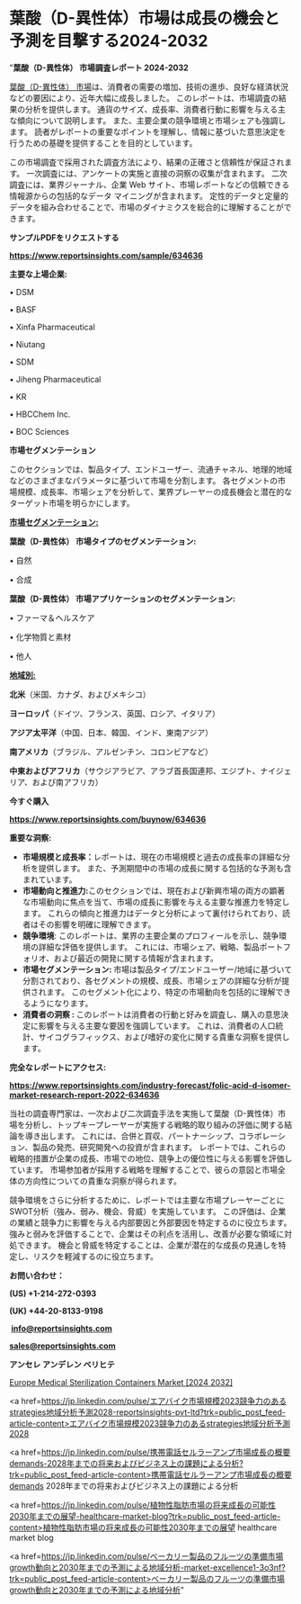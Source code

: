 # 葉酸（D-異性体）市場は成長の機会と予測を目撃する2024-2032

"<strong>葉酸（D-異性体） 市場調査レポート 2024-2032</strong>

<a href=https://www.reportsinsights.com/sample/634636>葉酸（D-異性体） 市場</a>は、消費者の需要の増加、技術の進歩、良好な経済状況などの要因により、近年大幅に成長しました。 このレポートは、市場調査の結果の分析を提供します。 通貨のサイズ、成長率、消費者行動に影響を与える主な傾向について説明します。 また、主要企業の競争環境と市場シェアも強調します。 読者がレポートの重要なポイントを理解し、情報に基づいた意思決定を行うための基礎を提供することを目的としています。

この市場調査で採用された調査方法により、結果の正確さと信頼性が保証されます。 一次調査には、アンケートの実施と直接の洞察の収集が含まれます。 二次調査には、業界ジャーナル、企業 Web サイト、市場レポートなどの信頼できる情報源からの包括的なデータ マイニングが含まれます。 定性的データと定量的データを組み合わせることで、市場のダイナミクスを総合的に理解することができます。

<strong><b>サンプルPDFをリクエストする</b></strong>

<a href=https://www.reportsinsights.com/sample/634636><strong><u>https://www.reportsinsights.com/sample/634636</u></strong></a>

<strong>主要な上場企業:</strong>

• DSM

• BASF

• Xinfa Pharmaceutical

• Niutang

• SDM

• Jiheng Pharmaceutical

• KR

• HBCChem Inc.

• BOC Sciences

<strong>市場セグメンテーション</strong>

このセクションでは、製品タイプ、エンドユーザー、流通チャネル、地理的地域などのさまざまなパラメータに基づいて市場を分割します。 各セグメントの市場規模、成長率、市場シェアを分析して、業界プレーヤーの成長機会と潜在的なターゲット市場を明らかにします。

<strong><u>市場セグメンテーション</u></strong><strong><u>:</u></strong>

<strong>葉酸（D-異性体） 市場タイプのセグメンテーション:</strong>

• 自然

• 合成

<strong>葉酸（D-異性体） 市場アプリケーションのセグメンテーション:</strong>

• ファーマ＆ヘルスケア

• 化学物質と素材

• 他人

<strong><u>地域別</u></strong><strong><u>:</u></strong>

<strong>北米</strong>（米国、カナダ、およびメキシコ）

<strong>ヨーロッパ</strong>（ドイツ、フランス、英国、ロシア、イタリア）

<strong>アジア太平洋</strong>（中国、日本、韓国、インド、東南アジア）

<strong>南アメリカ</strong>（ブラジル、アルゼンチン、コロンビアなど）

<strong>中東およびアフリカ</strong>（サウジアラビア、アラブ首長国連邦、エジプト、ナイジェリア、および南アフリカ）

<strong>今すぐ購入</strong>

<a href=https://www.reportsinsights.com/buynow/634636><strong><u>https://www.reportsinsights.com/buynow/634636</u></strong></a>

<strong>重要な洞察:</strong>
<ul>
  <li><strong>市場規模と成長率：</strong>レポートは、現在の市場規模と過去の成長率の詳細な分析を提供します。 また、予測期間中の市場の成長に関する包括的な予測も含まれています。</li>
  <li><strong>市場動向と推進力:</strong>このセクションでは、現在および新興市場の両方の顕著な市場動向に焦点を当て、市場の成長に影響を与える主要な推進力を特定します。 これらの傾向と推進力はデータと分析によって裏付けられており、読者はその影響を明確に理解できます。</li>
  <li><strong>競争環境</strong>: このレポートは、業界の主要企業のプロフィールを示し、競争環境の詳細な評価を提供します。 これには、市場シェア、戦略、製品ポートフォリオ、および最近の開発に関する情報が含まれます。</li>
  <li><strong>市場セグメンテーション: </strong>市場は製品タイプ/エンドユーザー/地域に基づいて分割されており、各セグメントの規模、成長、市場シェアの詳細な分析が提供されます。 このセグメント化により、特定の市場動向を包括的に理解できるようになります。</li>
  <li><strong>消費者の洞察 : </strong>このレポートは消費者の行動と好みを調査し、購入の意思決定に影響を与える主要な要因を強調しています。 これは、消費者の人口統計、サイコグラフィックス、および嗜好の変化に関する貴重な洞察を提供します。</li>
</ul>
<strong>完全なレポートにアクセス:</strong>

<a href=https://www.reportsinsights.com/industry-forecast/folic-acid-d-isomer-market-research-report-2022-634636><strong><u><b>https://www.reportsinsights.com/industry-forecast/folic-acid-d-isomer-market-research-report-2022-634636</b></u></strong></a>

当社の調査専門家は、一次および二次調査手法を実施して葉酸（D-異性体）市場を分析し、トップキープレーヤーが実施する戦略的取り組みの評価に関する結論を導き出します。 これには、合併と買収、パートナーシップ、コラボレーション、製品の発売、研究開発への投資が含まれます。 レポートでは、これらの戦略的措置が企業の成長、市場での地位、競争上の優位性に与える影響を評価しています。 市場参加者が採用する戦略を理解することで、彼らの意図と市場全体の方向性についての貴重な洞察が得られます。

競争環境をさらに分析するために、レポートでは主要な市場プレーヤーごとにSWOT分析（強み、弱み、機会、脅威）を実施しています。 この評価は、企業の業績と競争力に影響を与える内部要因と外部要因を特定するのに役立ちます。 強みと弱みを評価することで、企業はその利点を活用し、改善が必要な領域に対処できます。 機会と脅威を特定することは、企業が潜在的な成長の見通しを特定し、リスクを軽減するのに役立ちます。

<strong>お問い合わせ：</strong>

<strong>(US) +1-214-272-0393</strong>

<strong>(UK) +44-20-8133-9198</strong>

<strong> </strong><a href=info@reportsinsights.com><strong><u>info@reportsinsights.com</u></strong></a>

<a href=sales@reportsinsights.com><strong><u>sales@reportsinsights.com</u></strong></a>

<strong>アンセレ アンデレン ベリヒテ</strong>

<a href=https://www.linkedin.com/pulse/europe-medical-sterilization-containers-markets-svbvf/>Europe Medical Sterilization Containers Market [2024 2032]</a>

<a href=https://jp.linkedin.com/pulse/エアバイク市場規模2023競争力のあるstrategies地域分析予測2028-reportsinsights-pvt-ltd?trk=public_post_feed-article-content>エアバイク市場規模2023競争力のあるstrategies地域分析予測2028</a>

<a href=https://jp.linkedin.com/pulse/携帯電話セルラーアンプ市場成長の概要demands-2028年までの将来およびビジネス上の課題による分析?trk=public_post_feed-article-content>携帯電話セルラーアンプ市場成長の概要demands 2028年までの将来およびビジネス上の課題による分析</a>

<a href=https://jp.linkedin.com/pulse/植物性脂肪市場の将来成長の可能性2030年までの展望-healthcare-market-blog?trk=public_post_feed-article-content>植物性脂肪市場の将来成長の可能性2030年までの展望 healthcare market blog</a>

<a href=https://jp.linkedin.com/pulse/ベーカリー製品のフルーツの準備市場growth動向と2030年までの予測による地域分析-market-excellence1-3o3nf?trk=public_post_feed-article-content>ベーカリー製品のフルーツの準備市場growth動向と2030年までの予測による地域分析</a>"
